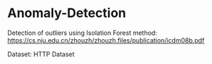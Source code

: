 # Anomaly-Detection
Detection of outliers using Isolation Forest method: https://cs.nju.edu.cn/zhouzh/zhouzh.files/publication/icdm08b.pdf

Dataset: HTTP Dataset
